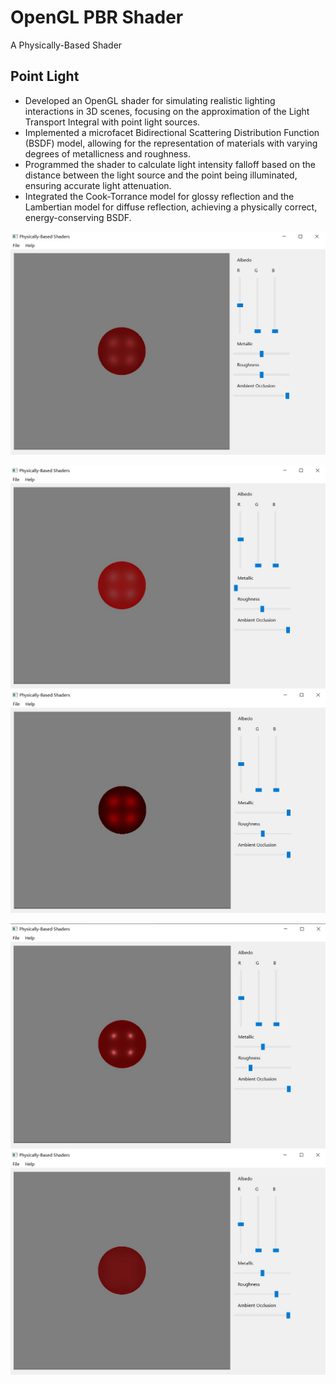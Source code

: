 # OpenGL PBR Shader
A Physically-Based Shader 

## Point Light
 - Developed an OpenGL shader for simulating realistic lighting interactions in 3D scenes, focusing on the approximation of the Light Transport Integral with point light sources.
 - Implemented a microfacet Bidirectional Scattering Distribution Function (BSDF) model, allowing for the representation of materials with varying degrees of metallicness and roughness.
 - Programmed the shader to calculate light intensity falloff based on the distance between the light source and the point being illuminated, ensuring accurate light attenuation.
 - Integrated the Cook-Torrance model for glossy reflection and the Lambertian model for diffuse reflection, achieving a physically correct, energy-conserving BSDF.
         
![](render1.jpg)

![](render2.jpg) ![](render3.jpg)

![](render4.jpg) ![](render5.jpg)
